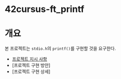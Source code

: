 # 42cursus-ft_printf

# 개요

본 프로젝트는 `stdio.h`의 `printf()`를 구현할 것을 요구한다.

- [프로젝트 지시 사항](subject.md)
- [프로젝트 구현 방안]
- [프로젝트 구현 상세]
